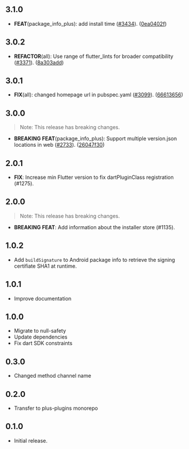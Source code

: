 ## 3.1.0

 - **FEAT**(package_info_plus): add install time ([#3434](https://github.com/fluttercommunity/plus_plugins/issues/3434)). ([0ea0402f](https://github.com/fluttercommunity/plus_plugins/commit/0ea0402f824104c36a806f32e88727801b40ba4c))

## 3.0.2

 - **REFACTOR**(all): Use range of flutter_lints for broader compatibility ([#3371](https://github.com/fluttercommunity/plus_plugins/issues/3371)). ([8a303add](https://github.com/fluttercommunity/plus_plugins/commit/8a303add3dee1acb8bac5838246490ed8a0fe408))

## 3.0.1

 - **FIX**(all): changed homepage url in pubspec.yaml ([#3099](https://github.com/fluttercommunity/plus_plugins/issues/3099)). ([66613656](https://github.com/fluttercommunity/plus_plugins/commit/66613656a85c176ba2ad337e4d4943d1f4171129))

## 3.0.0

> Note: This release has breaking changes.

 - **BREAKING** **FEAT**(package_info_plus): Support multiple version.json locations in web ([#2733](https://github.com/fluttercommunity/plus_plugins/issues/2733)). ([26047f30](https://github.com/fluttercommunity/plus_plugins/commit/26047f3062ea23f8e124f1c64e03dd8a566e9bac))

## 2.0.1

 - **FIX**: Increase min Flutter version to fix dartPluginClass registration (#1275).

## 2.0.0

> Note: This release has breaking changes.

 - **BREAKING** **FEAT**: Add information about the installer store (#1135).

## 1.0.2

- Add `buildSignature` to Android package info to retrieve the signing certifiate SHA1 at runtime.

## 1.0.1

- Improve documentation

## 1.0.0

- Migrate to null-safety
- Update dependencies
- Fix dart SDK constraints

## 0.3.0

- Changed method channel name

## 0.2.0

- Transfer to plus-plugins monorepo

## 0.1.0

- Initial release.
